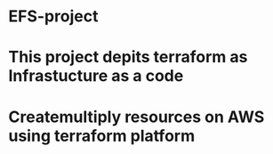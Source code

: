 # EFS-project
# This project depits terraform as Infrastucture as a code 
# Createmultiply resources on AWS using terraform platform 
